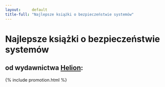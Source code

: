 ```yaml
---
layout:     default
title-full: "Najlepsze książki o bezpieczeństwie systemów"
---
```


# Najlepsze książki o bezpieczeństwie systemów
## od wydawnictwa [Helion](https://helion.pl/view/9102Q):

{% include promotion.html %}

<div class="book">
    <script src="https://helion.pl/plugins/new/ksiazkasm.phi?id=tespen&nr=9102Q&size=181&utf8=1"></script>
</div>

<div class="book">
    <script src="https://helion.pl/plugins/new/ksiazkasm.phi?id=splasi&nr=9102Q&size=181&utf8=1"></script>
</div>

<div class="book">
    <script src="https://helion.pl/plugins/new/ksiazkasm.phi?id=besyha&nr=9102Q&size=181&utf8=1"></script>
</div>

<div class="book">
    <script src="https://helion.pl/plugins/new/ksiazkasm.phi?id=podpen&nr=9102Q&size=181&utf8=1"></script>
</div>

<div class="book">
    <script src="https://helion.pl/plugins/new/ksiazkasm.phi?id=kalil2&nr=9102Q&size=181&utf8=1"></script>
</div>

<div class="book">
    <script src="https://helion.pl/plugins/new/ksiazkasm.phi?id=wykreg&nr=9102Q&size=181&utf8=1"></script>
</div>

<div class="book">
    <script src="https://helion.pl/plugins/new/ksiazkasm.phi?id=jowozr&nr=9102Q&size=181&utf8=1"></script>
</div>